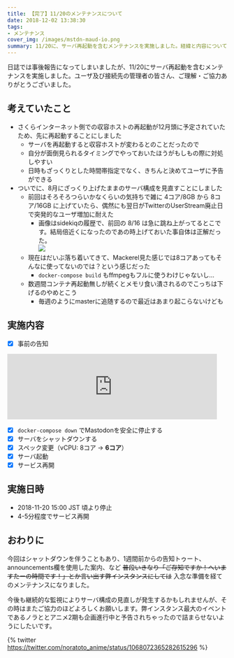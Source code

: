 ```yaml
---
title: 【完了】11/20のメンテナンスについて
date: 2018-12-02 13:38:30
tags:
- メンテナンス
cover_img: /images/mstdn-maud-io.png
summary: 11/20に、サーバ再起動を含むメンテナンスを実施しました。経緯と内容について説明します。
---
```


日誌では事後報告になってしまいましたが、11/20にサーバ再起動を含むメンテナンスを実施しました。ユーザ及び接続先の管理者の皆さん、ご理解・ご協力ありがとうございました。

## 考えていたこと

* さくらインターネット側での収容ホストの再起動が12月頭に予定されていたため、先に再起動することにしました
    - サーバを再起動すると収容ホストが変わるとのことだったので
    - 自分が面倒見られるタイミングでやっておいたほうがもしもの際に対処しやすい
    - 日時もざっくりとした時間帯指定でなく、きちんと決めてユーザに予告ができる
* ついでに、8月にざっくり上げたままのサーバ構成を見直すことにしました
    - 前回はそろそろつらいかなくらいの気持ちで雑に 4コア/8GB から 8コア/16GB に上げていたら、偶然にも翌日がTwitterのUserStream廃止日で突発的なユーザ増加に耐えた
        + 画像はsidekiqの履歴で、前回の 8/16 は急に跳ね上がってるとこです。結局倍近くになったのであの時上げておいた事自体は正解だった。  
        ![](https://mstdn.maud.io/system/media_attachments/files/002/530/727/original/392c2171c9f54ee2.jpeg)
    - 現在はだいぶ落ち着いてきて、Mackerel見た感じでは8コアあってもそんなに使ってないのでは？という感じだった
        + `docker-compose build` もffmpegもフルに使うわけじゃないし…
    - 数週間コンテナ再起動無しが続くとメモリ食い潰されるのでこっちは下げるのやめとこう
        + 毎週のようにmasterに追随するので最近はあまり起こらないけども

## 実施内容

* [x] 事前の告知

<iframe src="https://mstdn.maud.io/@hota/101067760353185030/embed" class="mastodon-embed" style="max-width: 100%; border: 0" width="480"></iframe><script src="https://mstdn.maud.io/embed.js" async="async"></script>

* [x] `docker-compose down` でMastodonを安全に停止する
* [x] サーバをシャットダウンする
* [x] スペック変更（vCPU: 8コア → **6コア**）
* [x] サーバ起動
* [x] サービス再開

## 実施日時

* 2018-11-20 15:00 JST 頃より停止
* 4-5分程度でサービス再開

## おわりに

今回はシャットダウンを伴うこともあり、1週間前からの告知トゥート、announcements欄を使用した案内、など ~~普段いきなり「ご存知ですか！へいますたーの時間です！」とか言い出す弊インスタンスにしては~~ 入念な準備を経てのメンテナンスになりました。

今後も継続的な監視によりサーバ構成の見直しが発生するかもしれませんが、その時はまたご協力のほどよろしくお願いします。弊インスタンス最大のイベントであるノラととアニメ2期も企画進行中と予告されちゃったので詰まらせないようにしたいです。

{% twitter https://twitter.com/noratoto_anime/status/1068072365282615296 %}
